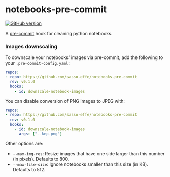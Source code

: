# notebooks-pre-commit

[![GitHub version](https://badge.fury.io/gh/sasso-effe%2Fnotebooks-pre-commit.svg?icon=si%3Agithub)](https://badge.fury.io/gh/sasso-effe%2Fnotebooks-pre-commit)

A [pre-commit](https://pre-commit.com/) hook for cleaning python notebooks.

### Images downscaling

To downscale your notebooks' images via pre-commit, add the following to your `.pre-commit-config.yaml`:

```yaml
repos:
- repo: https://github.com/sasso-effe/notebooks-pre-commit
  rev: v0.1.0
  hooks:
    - id: downscale-notebook-images
```

You can disable conversion of PNG images to JPEG with:

```yaml
repos:
- repo: https://github.com/sasso-effe/notebooks-pre-commit
  rev: v0.1.0
  hooks:
    - id: downscale-notebook-images
      args: ["--kep-png"]
```

Other options are:

 - `--max-img-res`: Resize images that have one side larger than this number (in pixels). Defaults to 800.
 - `--max-file-size`: Ignore notebooks smaller than this size (in KB). Defaults to 512.
